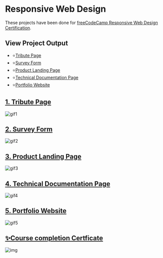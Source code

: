 # Responsive Web Design

These projects have been done for [freeCodeCamp Responsive Web Design Certification](https://www.freecodecamp.org/learn/responsive-web-design).

## View Project Output

- ⭐[Tribute Page](https://saloni-15.github.io/Frontend-practice-HTML-CSS/Tribute-Page/index1.html)
- ⭐[Survey Form](https://saloni-15.github.io/Frontend-practice-HTML-CSS/Survey-Form/index2.html)
- ⭐[Product Landing Page](https://saloni-15.github.io/Frontend-practice-HTML-CSS/Product-Landing-Page/index3.html)
- ⭐[Technical Documentation Page](https://saloni-15.github.io/Frontend-practice-HTML-CSS/Technical-documentation-page/index4.html)
- ⭐[Portfolio Website](https://saloni-15.github.io/Frontend-practice-HTML-CSS/Portfolio%20website/index5.html)

## [1. Tribute Page](https://github.com/saloni-15/Frontend-practice-HTML-CSS/tree/main/Tribute-Page)

![gif1](https://github.com/saloni-15/Frontend-practice-HTML-CSS/blob/main/assets/tribute.gif)

## [2. Survey Form](https://github.com/saloni-15/Frontend-practice-HTML-CSS/tree/main/Survey-Form)

![gif2](https://github.com/saloni-15/Frontend-practice-HTML-CSS/blob/main/assets/form.gif)

## [3. Product Landing Page](https://github.com/saloni-15/Frontend-practice-HTML-CSS/tree/main/Product-Landing-Page)

![gif3](https://github.com/saloni-15/Frontend-practice-HTML-CSS/blob/main/assets/product.gif)

## [4. Technical Documentation Page](https://github.com/saloni-15/Frontend-practice-HTML-CSS/tree/main/Technical-documentation-page)

![gif4](https://github.com/saloni-15/Frontend-practice-HTML-CSS/blob/main/assets/documentation.gif)

## [5. Portfolio Website](https://github.com/saloni-15/Frontend-practice-HTML-CSS/tree/main/Portfolio%20website)

![gif5](https://github.com/saloni-15/Frontend-practice-HTML-CSS/blob/main/assets/portfolio.gif)


## [✨Course completion Certficate](https://www.freecodecamp.org/certification/fccdadc9452-f170-4aae-ab27-02dff9886179/responsive-web-design)

![img](https://github.com/saloni-15/Frontend-practice-HTML-CSS/blob/main/assets/certificate.PNG)


